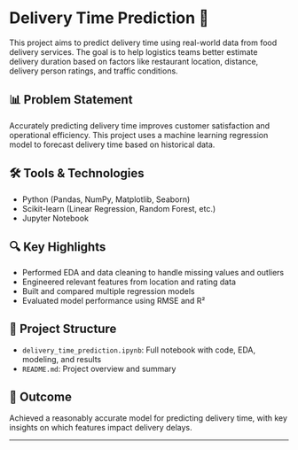 # Delivery Time Prediction 🚚
This project aims to predict delivery time using real-world data from food delivery services. The goal is to help logistics teams better estimate delivery duration based on factors like restaurant location, distance, delivery person ratings, and traffic conditions.
## 📊 Problem Statement
Accurately predicting delivery time improves customer satisfaction and operational efficiency. This project uses a machine learning regression model to forecast delivery time based on historical data.
## 🛠️ Tools & Technologies
- Python (Pandas, NumPy, Matplotlib, Seaborn)
- Scikit-learn (Linear Regression, Random Forest, etc.)
- Jupyter Notebook
## 🔍 Key Highlights
- Performed EDA and data cleaning to handle missing values and outliers
- Engineered relevant features from location and rating data
- Built and compared multiple regression models
- Evaluated model performance using RMSE and R²
## 📁 Project Structure
- `delivery_time_prediction.ipynb`: Full notebook with code, EDA, modeling, and results
- `README.md`: Project overview and summary
## 🚀 Outcome
Achieved a reasonably accurate model for predicting delivery time, with key insights on which features impact delivery delays.

---

